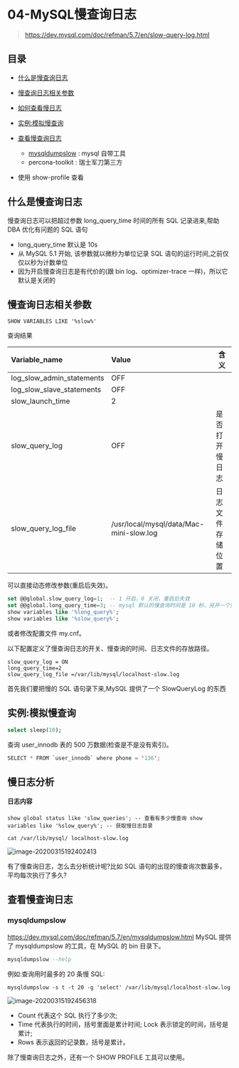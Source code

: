 # 04-MySQL慢查询日志

> https://dev.mysql.com/doc/refman/5.7/en/slow-query-log.html

## 目录

- [什么是慢查询日志](#什么是慢查询日志)
- [慢查询日志相关参数](#慢查询日志相关参数)
- [如何查看慢日志](#如何查看慢日志)
- [实例:模拟慢查询](#实例:模拟慢查询)
- [查看慢查询日志](#查看慢查询日志)
  - [mysqldumpslow](#mysqldumpslow) : mysql 自带工具
  - percona-toolkit : 瑞士军刀第三方 

- 使用 show-profile 查看

## 什么是慢查询日志

慢查询日志可以把超过参数 long_query_time 时间的所有 SQL 记录进来,帮助 DBA 优化有问题的 SQL 语句

- long_query_time 默认是 10s
- 从 MySQL 5.1 开始, 该参数就以微秒为单位记录 SQL 语句的运行时间,之前仅仅以秒为计数单位
- 因为开启慢查询日志是有代价的(跟 bin log、optimizer-trace 一样)，所以它默认是关闭的

## 慢查询日志相关参数

```
SHOW VARIABLES LIKE '%slow%'
```

查询结果

| Variable\_name               | Value                                   | 含义             |
| :--------------------------- | :-------------------------------------- | ---------------- |
| log\_slow\_admin\_statements | OFF                                     |                  |
| log\_slow\_slave\_statements | OFF                                     |                  |
| slow\_launch\_time           | 2                                       |                  |
| slow\_query\_log             | OFF                                     | 是否打开慢日志   |
| slow\_query\_log\_file       | /usr/local/mysql/data/Mac-mini-slow.log | 日志文件存储位置 |

可以直接动态修改参数(重启后失效)。

```sql
set @@global.slow_query_log=1;  -- 1 开启，0 关闭，重启后失效
set @@global.long_query_time=3; -- mysql 默认的慢查询时间是 10 秒，另开一个窗口后才会查到最新值 ​
show variables like '%long_query%';
show variables like '%slow_query%';
```

或者修改配置文件 my.cnf。

以下配置定义了慢查询日志的开关、慢查询的时间、日志文件的存放路径。

```
slow_query_log = ON
long_query_time=2
slow_query_log_file =/var/lib/mysql/localhost-slow.log
```

首先我们要把慢的 SQL 语句录下来,MySQL 提供了一个 SlowQueryLog 的东西

## 实例:模拟慢查询

```sql
select sleep(10);
```

查询 user_innodb 表的 500 万数据(检查是不是没有索引)。

```java
SELECT * FROM `user_innodb` where phone = '136';
```

## 慢日志分析

#### 日志内容

```
show global status like 'slow_queries'; -- 查看有多少慢查询 show variables like '%slow_query%'; -- 获取慢日志目录
```

```
cat /var/lib/mysql/ localhost-slow.log
```

![image-20200315192402413](../../../assets/image-20200315192402413.png)

有了慢查询日志，怎么去分析统计呢?比如 SQL 语句的出现的慢查询次数最多，平均每次执行了多久?

## 查看慢查询日志

### mysqldumpslow

https://dev.mysql.com/doc/refman/5.7/en/mysqldumpslow.html
MySQL 提供了 mysqldumpslow 的工具，在 MySQL 的 bin 目录下。

```sql
mysqldumpslow --help
```

例如:查询用时最多的 20 条慢 SQL:

```
mysqldumpslow -s t -t 20 -g 'select' /var/lib/mysql/localhost-slow.log
```

![image-20200315192456318](../../../assets/image-20200315192456318.png)

- Count 代表这个 SQL 执行了多少次;
- Time 代表执行的时间，括号里面是累计时间; Lock 表示锁定的时间，括号是累计;
- Rows 表示返回的记录数，括号是累计。

除了慢查询日志之外，还有一个 SHOW PROFILE 工具可以使用。

